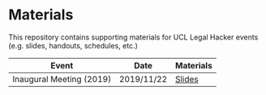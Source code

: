 # Materials

This repository contains supporting materials for UCL Legal Hacker events (e.g. slides, handouts, schedules, etc.)

| Event                    | Date       | Materials  |
| ------------------------ | ---------- | ---------- |
| Inaugural Meeting (2019) | 2019/11/22 | [Slides]() |